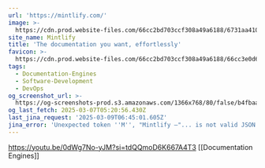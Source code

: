 ```yaml
---
url: 'https://mintlify.com/'
image: >-
  https://cdn.prod.website-files.com/66cc2bd703ccf308a49a6188/6731aa4104da280d698c4084_Landing%20page%20OG%20Image.png
site_name: Mintlify
title: 'The documentation you want, effortlessly'
favicon: >-
  https://cdn.prod.website-files.com/66cc2bd703ccf308a49a6188/66cc3e0d67f2324645580a18_favicon.png
tags:
  - Documentation-Engines
  - Software-Development
  - DevOps
og_screenshot_url: >-
  https://og-screenshots-prod.s3.amazonaws.com/1366x768/80/false/b4fbaafeabe5115bbd19f292d41dbfdec7f249c796bc541a48c95da12aee10a8.jpeg
og_last_fetch: 2025-03-07T05:20:56.430Z
last_jina_request: '2025-03-09T06:45:01.605Z'
jina_error: 'Unexpected token ''M'', "Mintlify —"... is not valid JSON'
---
```


https://youtu.be/0dWg7No-yJM?si=tdQQmoD6K667A4T3
[[Documentation Engines]]

